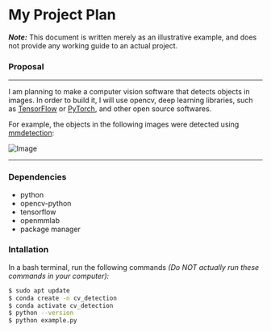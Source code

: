 # My Project Plan
***Note:*** This document is written merely as an illustrative example, and does not provide any working guide to an actual project.

### Proposal
---
I am planning to make  a computer vision software that detects objects in images.
In order to build it, I will use opencv, deep learning libraries, such as [TensorFlow](https://github.com/tensorflow/tensorflow) or [PyTorch](https://github.com/pytorch/pytorch), and other open source softwares. 

For example, the objects in the following images were detected using [mmdetection](https://github.com/open-mmlab/mmdetection):

![Image](https://user-images.githubusercontent.com/12907710/137271636-56ba1cd2-b110-4812-8221-b4c120320aa9.png)

---

### Dependencies
- python
- opencv-python
- tensorflow
- openmmlab
- package manager

### Intallation
In a bash terminal, run the following commands *(Do NOT actually run these commands in your computer):*
```sh
$ sudo apt update
$ conda create -n cv_detection
$ conda activate cv_detection
$ python --version
$ python example.py
```
